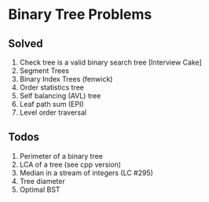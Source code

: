 # Binary Tree Problems

## Solved
1. Check tree is a valid binary search tree [Interview Cake]
2. Segment Trees
3. Binary Index Trees (fenwick)
4. Order statistics tree
5. Self balancing (AVL) tree
6. Leaf path sum (EPI)
7. Level order traversal


## Todos
1. Perimeter of a binary tree
2. LCA of a tree (see cpp version)
3. Median in a stream of integers (LC #295)
4. Tree diameter
5. Optimal BST
